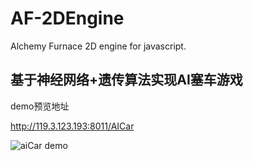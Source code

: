 # AF-2DEngine
Alchemy Furnace 2D engine for javascript.


## 基于神经网络+遗传算法实现AI塞车游戏

demo预览地址

http://119.3.123.193:8011/AICar

![aiCar demo](http://chuantu.xyz/t6/741/1609331671x1700340378.png)
